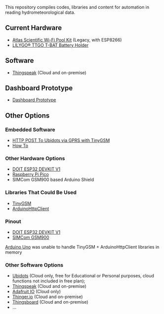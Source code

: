 This repository compiles codes, libraries and content for automation in reading hydrometeorological data.

## Current Hardware

- [Atlas Scientific Wi-Fi Pool Kit](https://atlas-scientific.com/kits/wi-fi-pool-kit/) (Legacy, with ESP8266)
- [LILYGO® TTGO T-BAT Battery Holder](https://pt.aliexpress.com/item/4001156737871.html)

## Software

- [Thingspeak](https://thingspeak.com/channels/1643222/) (Cloud and on-premise)

## Dashboard Prototype

- [Dashboard Prototype](https://dirceu-jr.github.io/remote_hydrometeorological_monitoring_system/dashboard/)

## Other Options

### Embedded Software

- [HTTP POST To Ubidots via GPRS with TinyGSM](https://github.com/dirceup/remote_hydrometeorological_monitoring_system/blob/master/arduino/gprs_to_ubidots.ino)
- [How To](https://github.com/dirceup/remote_hydrometeorological_monitoring_system/blob/master/howto.md)

### Other Hardware Options

- [DOIT ESP32 DEVKIT V1](https://en.wikipedia.org/wiki/ESP32)
- [Raspberry Pi Pico](https://www.raspberrypi.org/products/raspberry-pi-pico/)
- SIMCom GSM900 based Arduino Shield

### Libraries That Could Be Used

- [TinyGSM](https://github.com/vshymanskyy/TinyGSM)
- [ArduinoHttpClient](https://github.com/arduino-libraries/ArduinoHttpClient)

### Pinout

- [DOIT ESP32 DEVKIT V1](https://github.com/dirceup/remote_hydrometeorological_monitoring_system/blob/master/pinout/ESP32-DOIT-DEVKIT-V1-Board-Pinout-30-GPIOs-Copy.png)
- [SIMCom GSM900](https://github.com/dirceup/remote_hydrometeorological_monitoring_system/blob/master/pinout/Wiring-SIM900-GSM-GPRS-Shield-with-Arduino-UNO.png)

[Arduino Uno](http://arduino.cc/) was unable to handle TinyGSM + ArduinoHttpClient libraries in memory

### Other Software Options

- [Ubidots](https://ubidots.com/) (Cloud only, free for Educational or Personal purposes, cloud functions not included in free plan);
- [Thingspeak](https://thingspeak.com/) (Cloud and on-premise)
- [Adafruit IO](https://io.adafruit.com/) (Cloud only)
- [Thinger.io](https://thinger.io/) (Cloud and on-premise)
- [Thingsboard](https://thingsboard.io/) (Cloud and on-premise)
- ...
